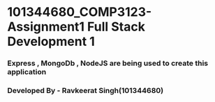 # 101344680_COMP3123-Assignment1 Full Stack Development 1


### Express , MongoDb , NodeJS are being used to create this application


### Developed By - <b>Ravkeerat Singh(101344680)</b>
